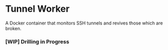 # Tunnel Worker
A Docker container that monitors SSH tunnels and revives those which are broken.

### \[WIP\] Drilling in Progress
